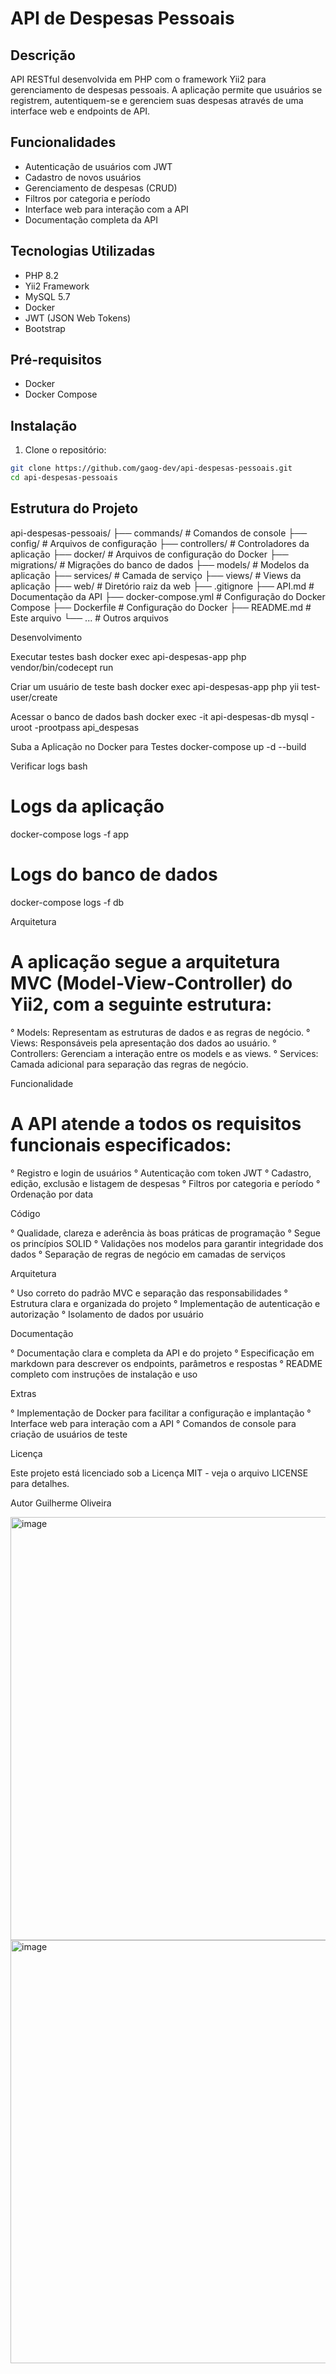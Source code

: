# API de Despesas Pessoais

## Descrição

API RESTful desenvolvida em PHP com o framework Yii2 para gerenciamento de despesas pessoais. A aplicação permite que usuários se registrem, autentiquem-se e gerenciem suas despesas através de uma interface web e endpoints de API.

## Funcionalidades

- Autenticação de usuários com JWT
- Cadastro de novos usuários
- Gerenciamento de despesas (CRUD)
- Filtros por categoria e período
- Interface web para interação com a API
- Documentação completa da API

## Tecnologias Utilizadas

- PHP 8.2
- Yii2 Framework
- MySQL 5.7
- Docker
- JWT (JSON Web Tokens)
- Bootstrap

## Pré-requisitos

- Docker
- Docker Compose

## Instalação

1. Clone o repositório:

```bash
git clone https://github.com/gaog-dev/api-despesas-pessoais.git
cd api-despesas-pessoais
```

## Estrutura do Projeto

api-despesas-pessoais/
├── commands/           # Comandos de console
├── config/             # Arquivos de configuração
├── controllers/        # Controladores da aplicação
├── docker/             # Arquivos de configuração do Docker
├── migrations/         # Migrações do banco de dados
├── models/             # Modelos da aplicação
├── services/           # Camada de serviço
├── views/              # Views da aplicação
├── web/                # Diretório raiz da web
├── .gitignore
├── API.md              # Documentação da API
├── docker-compose.yml  # Configuração do Docker Compose
├── Dockerfile          # Configuração do Docker
├── README.md           # Este arquivo
└── ...                 # Outros arquivos

Desenvolvimento

Executar testes
bash
docker exec api-despesas-app php vendor/bin/codecept run

Criar um usuário de teste
bash
docker exec api-despesas-app php yii test-user/create <username> <password>

Acessar o banco de dados
bash
docker exec -it api-despesas-db mysql -uroot -prootpass api_despesas

Suba a Aplicação no Docker para Testes
docker-compose up -d --build

Verificar logs
bash
# Logs da aplicação
docker-compose logs -f app

# Logs do banco de dados
docker-compose logs -f db

Arquitetura

# A aplicação segue a arquitetura MVC (Model-View-Controller) do Yii2, com a seguinte estrutura:

° Models: Representam as estruturas de dados e as regras de negócio.
° Views: Responsáveis pela apresentação dos dados ao usuário.
° Controllers: Gerenciam a interação entre os models e as views.
° Services: Camada adicional para separação das regras de negócio.

Funcionalidade

# A API atende a todos os requisitos funcionais especificados:

° Registro e login de usuários
° Autenticação com token JWT
° Cadastro, edição, exclusão e listagem de despesas
° Filtros por categoria e período
° Ordenação por data

Código

° Qualidade, clareza e aderência às boas práticas de programação
° Segue os princípios SOLID
° Validações nos modelos para garantir integridade dos dados
° Separação de regras de negócio em camadas de serviços

Arquitetura

° Uso correto do padrão MVC e separação das responsabilidades
° Estrutura clara e organizada do projeto
° Implementação de autenticação e autorização
° Isolamento de dados por usuário

Documentação

° Documentação clara e completa da API e do projeto
° Especificação em markdown para descrever os endpoints, parâmetros e respostas
° README completo com instruções de instalação e uso

Extras

° Implementação de Docker para facilitar a configuração e implantação
° Interface web para interação com a API
° Comandos de console para criação de usuários de teste

Licença

Este projeto está licenciado sob a Licença MIT - veja o arquivo LICENSE para detalhes.

Autor
Guilherme Oliveira

<img width="1844" height="677" alt="image" src="https://github.com/user-attachments/assets/34ed6915-1c3a-4393-be64-070fafc90091" />
<img width="1844" height="677" alt="image" src="https://github.com/user-attachments/assets/242437a5-a72e-445b-b22d-8b4302d34566" />

